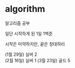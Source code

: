 # algorithm
알고리즘 공부  

일단 시작하게 된 1일 1백준

시작은 미약하지만, 끝은 창대하리
  
(1월 29일) 실버 2  
(2월 16일) 실버 1
(3월 23일) 골드 5
